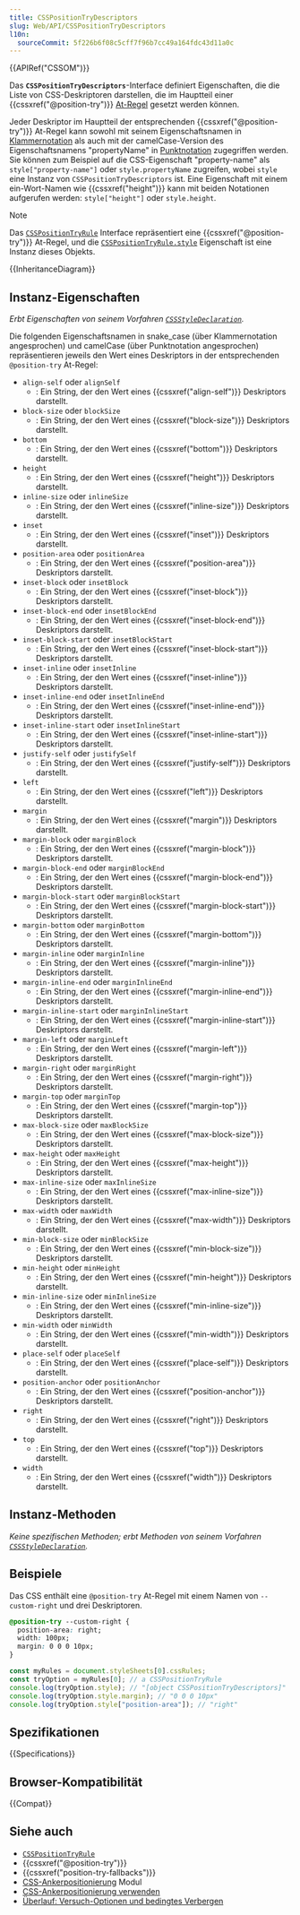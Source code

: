 ```yaml
---
title: CSSPositionTryDescriptors
slug: Web/API/CSSPositionTryDescriptors
l10n:
  sourceCommit: 5f226b6f08c5cff7f96b7cc49a164fdc43d11a0c
---
```


{{APIRef("CSSOM")}}

Das **`CSSPositionTryDescriptors`**-Interface definiert Eigenschaften, die die Liste von CSS-Deskriptoren darstellen, die im Hauptteil einer {{cssxref("@position-try")}} [At-Regel](/de/docs/Web/CSS/CSS_syntax/At-rule) gesetzt werden können.

Jeder Deskriptor im Hauptteil der entsprechenden {{cssxref("@position-try")}} At-Regel kann sowohl mit seinem Eigenschaftsnamen in [Klammernotation](/de/docs/Learn_web_development/Core/Scripting/Object_basics#bracket_notation) als auch mit der camelCase-Version des Eigenschaftsnamens "propertyName" in [Punktnotation](/de/docs/Learn_web_development/Core/Scripting/Object_basics#dot_notation) zugegriffen werden. Sie können zum Beispiel auf die CSS-Eigenschaft "property-name" als `style["property-name"]` oder `style.propertyName` zugreifen, wobei `style` eine Instanz von `CSSPositionTryDescriptors` ist. Eine Eigenschaft mit einem ein-Wort-Namen wie {{cssxref("height")}} kann mit beiden Notationen aufgerufen werden: `style["height"]` oder `style.height`.

> [!NOTE]
> Das [`CSSPositionTryRule`](/de/docs/Web/API/CSSPositionTryRule) Interface repräsentiert eine {{cssxref("@position-try")}} At-Regel, und die [`CSSPositionTryRule.style`](/de/docs/Web/API/CSSPositionTryRule/style) Eigenschaft ist eine Instanz dieses Objekts.

{{InheritanceDiagram}}

## Instanz-Eigenschaften

_Erbt Eigenschaften von seinem Vorfahren [`CSSStyleDeclaration`](/de/docs/Web/API/CSSStyleDeclaration)._

Die folgenden Eigenschaftsnamen in snake_case (über Klammernotation angesprochen) und camelCase (über Punktnotation angesprochen) repräsentieren jeweils den Wert eines Deskriptors in der entsprechenden `@position-try` At-Regel:

- `align-self` oder `alignSelf`
  - : Ein String, der den Wert eines {{cssxref("align-self")}} Deskriptors darstellt.
- `block-size` oder `blockSize`
  - : Ein String, der den Wert eines {{cssxref("block-size")}} Deskriptors darstellt.
- `bottom`
  - : Ein String, der den Wert eines {{cssxref("bottom")}} Deskriptors darstellt.
- `height`
  - : Ein String, der den Wert eines {{cssxref("height")}} Deskriptors darstellt.
- `inline-size` oder `inlineSize`
  - : Ein String, der den Wert eines {{cssxref("inline-size")}} Deskriptors darstellt.
- `inset`
  - : Ein String, der den Wert eines {{cssxref("inset")}} Deskriptors darstellt.
- `position-area` oder `positionArea`
  - : Ein String, der den Wert eines {{cssxref("position-area")}} Deskriptors darstellt.
- `inset-block` oder `insetBlock`
  - : Ein String, der den Wert eines {{cssxref("inset-block")}} Deskriptors darstellt.
- `inset-block-end` oder `insetBlockEnd`
  - : Ein String, der den Wert eines {{cssxref("inset-block-end")}} Deskriptors darstellt.
- `inset-block-start` oder `insetBlockStart`
  - : Ein String, der den Wert eines {{cssxref("inset-block-start")}} Deskriptors darstellt.
- `inset-inline` oder `insetInline`
  - : Ein String, der den Wert eines {{cssxref("inset-inline")}} Deskriptors darstellt.
- `inset-inline-end` oder `insetInlineEnd`
  - : Ein String, der den Wert eines {{cssxref("inset-inline-end")}} Deskriptors darstellt.
- `inset-inline-start` oder `insetInlineStart`
  - : Ein String, der den Wert eines {{cssxref("inset-inline-start")}} Deskriptors darstellt.
- `justify-self` oder `justifySelf`
  - : Ein String, der den Wert eines {{cssxref("justify-self")}} Deskriptors darstellt.
- `left`
  - : Ein String, der den Wert eines {{cssxref("left")}} Deskriptors darstellt.
- `margin`
  - : Ein String, der den Wert eines {{cssxref("margin")}} Deskriptors darstellt.
- `margin-block` oder `marginBlock`
  - : Ein String, der den Wert eines {{cssxref("margin-block")}} Deskriptors darstellt.
- `margin-block-end` oder `marginBlockEnd`
  - : Ein String, der den Wert eines {{cssxref("margin-block-end")}} Deskriptors darstellt.
- `margin-block-start` oder `marginBlockStart`
  - : Ein String, der den Wert eines {{cssxref("margin-block-start")}} Deskriptors darstellt.
- `margin-bottom` oder `marginBottom`
  - : Ein String, der den Wert eines {{cssxref("margin-bottom")}} Deskriptors darstellt.
- `margin-inline` oder `marginInline`
  - : Ein String, der den Wert eines {{cssxref("margin-inline")}} Deskriptors darstellt.
- `margin-inline-end` oder `marginInlineEnd`
  - : Ein String, der den Wert eines {{cssxref("margin-inline-end")}} Deskriptors darstellt.
- `margin-inline-start` oder `marginInlineStart`
  - : Ein String, der den Wert eines {{cssxref("margin-inline-start")}} Deskriptors darstellt.
- `margin-left` oder `marginLeft`
  - : Ein String, der den Wert eines {{cssxref("margin-left")}} Deskriptors darstellt.
- `margin-right` oder `marginRight`
  - : Ein String, der den Wert eines {{cssxref("margin-right")}} Deskriptors darstellt.
- `margin-top` oder `marginTop`
  - : Ein String, der den Wert eines {{cssxref("margin-top")}} Deskriptors darstellt.
- `max-block-size` oder `maxBlockSize`
  - : Ein String, der den Wert eines {{cssxref("max-block-size")}} Deskriptors darstellt.
- `max-height` oder `maxHeight`
  - : Ein String, der den Wert eines {{cssxref("max-height")}} Deskriptors darstellt.
- `max-inline-size` oder `maxInlineSize`
  - : Ein String, der den Wert eines {{cssxref("max-inline-size")}} Deskriptors darstellt.
- `max-width` oder `maxWidth`
  - : Ein String, der den Wert eines {{cssxref("max-width")}} Deskriptors darstellt.
- `min-block-size` oder `minBlockSize`
  - : Ein String, der den Wert eines {{cssxref("min-block-size")}} Deskriptors darstellt.
- `min-height` oder `minHeight`
  - : Ein String, der den Wert eines {{cssxref("min-height")}} Deskriptors darstellt.
- `min-inline-size` oder `minInlineSize`
  - : Ein String, der den Wert eines {{cssxref("min-inline-size")}} Deskriptors darstellt.
- `min-width` oder `minWidth`
  - : Ein String, der den Wert eines {{cssxref("min-width")}} Deskriptors darstellt.
- `place-self` oder `placeSelf`
  - : Ein String, der den Wert eines {{cssxref("place-self")}} Deskriptors darstellt.
- `position-anchor` oder `positionAnchor`
  - : Ein String, der den Wert eines {{cssxref("position-anchor")}} Deskriptors darstellt.
- `right`
  - : Ein String, der den Wert eines {{cssxref("right")}} Deskriptors darstellt.
- `top`
  - : Ein String, der den Wert eines {{cssxref("top")}} Deskriptors darstellt.
- `width`
  - : Ein String, der den Wert eines {{cssxref("width")}} Deskriptors darstellt.

## Instanz-Methoden

_Keine spezifischen Methoden; erbt Methoden von seinem Vorfahren [`CSSStyleDeclaration`](/de/docs/Web/API/CSSStyleDeclaration)._

## Beispiele

Das CSS enthält eine `@position-try` At-Regel mit einem Namen von `--custom-right` und drei Deskriptoren.

```css
@position-try --custom-right {
  position-area: right;
  width: 100px;
  margin: 0 0 0 10px;
}
```

```js
const myRules = document.styleSheets[0].cssRules;
const tryOption = myRules[0]; // a CSSPositionTryRule
console.log(tryOption.style); // "[object CSSPositionTryDescriptors]"
console.log(tryOption.style.margin); // "0 0 0 10px"
console.log(tryOption.style["position-area"]); // "right"
```

## Spezifikationen

{{Specifications}}

## Browser-Kompatibilität

{{Compat}}

## Siehe auch

- [`CSSPositionTryRule`](/de/docs/Web/API/CSSPositionTryRule)
- {{cssxref("@position-try")}}
- {{cssxref("position-try-fallbacks")}}
- [CSS-Ankerpositionierung](/de/docs/Web/CSS/CSS_anchor_positioning) Modul
- [CSS-Ankerpositionierung verwenden](/de/docs/Web/CSS/CSS_anchor_positioning/Using)
- [Überlauf: Versuch-Optionen und bedingtes Verbergen](/de/docs/Web/CSS/CSS_anchor_positioning/Try_options_hiding)
